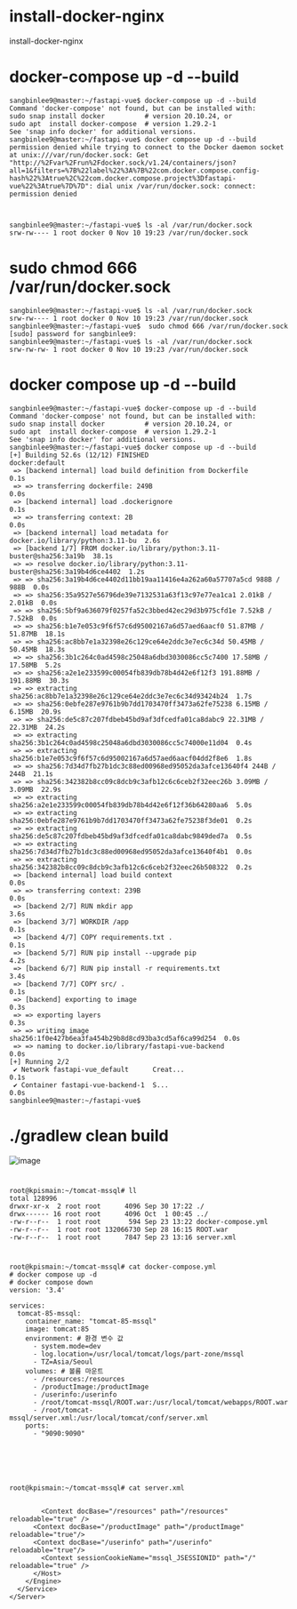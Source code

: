 # install-docker-nginx
install-docker-nginx


#  docker-compose up -d --build


    
    sangbinlee9@master:~/fastapi-vue$ docker-compose up -d --build
    Command 'docker-compose' not found, but can be installed with:
    sudo snap install docker          # version 20.10.24, or
    sudo apt  install docker-compose  # version 1.29.2-1
    See 'snap info docker' for additional versions.
    sangbinlee9@master:~/fastapi-vue$ docker compose up -d --build
    permission denied while trying to connect to the Docker daemon socket at unix:///var/run/docker.sock: Get "http://%2Fvar%2Frun%2Fdocker.sock/v1.24/containers/json?all=1&filters=%7B%22label%22%3A%7B%22com.docker.compose.config-hash%22%3Atrue%2C%22com.docker.compose.project%3Dfastapi-vue%22%3Atrue%7D%7D": dial unix /var/run/docker.sock: connect: permission denied
    

    
    sangbinlee9@master:~/fastapi-vue$ ls -al /var/run/docker.sock
    srw-rw---- 1 root docker 0 Nov 10 19:23 /var/run/docker.sock





# sudo chmod 666 /var/run/docker.sock

    
    sangbinlee9@master:~/fastapi-vue$ ls -al /var/run/docker.sock
    srw-rw---- 1 root docker 0 Nov 10 19:23 /var/run/docker.sock
    sangbinlee9@master:~/fastapi-vue$  sudo chmod 666 /var/run/docker.sock
    [sudo] password for sangbinlee9:
    sangbinlee9@master:~/fastapi-vue$ ls -al /var/run/docker.sock
    srw-rw-rw- 1 root docker 0 Nov 10 19:23 /var/run/docker.sock




#  docker compose up -d --build


    
    
    sangbinlee9@master:~/fastapi-vue$ docker-compose up -d --build
    Command 'docker-compose' not found, but can be installed with:
    sudo snap install docker          # version 20.10.24, or
    sudo apt  install docker-compose  # version 1.29.2-1
    See 'snap info docker' for additional versions.
    sangbinlee9@master:~/fastapi-vue$ docker compose up -d --build
    [+] Building 52.6s (12/12) FINISHED                              docker:default
     => [backend internal] load build definition from Dockerfile               0.1s
     => => transferring dockerfile: 249B                                       0.0s
     => [backend internal] load .dockerignore                                  0.1s
     => => transferring context: 2B                                            0.0s
     => [backend internal] load metadata for docker.io/library/python:3.11-bu  2.6s
     => [backend 1/7] FROM docker.io/library/python:3.11-buster@sha256:3a19b  38.1s
     => => resolve docker.io/library/python:3.11-buster@sha256:3a19b4d6ce4402  1.2s
     => => sha256:3a19b4d6ce4402d11bb19aa11416e4a262a60a57707a5cd 988B / 988B  0.0s
     => => sha256:35a9527e56796de39e7132531a63f13c97e77ea1ca1 2.01kB / 2.01kB  0.0s
     => => sha256:5bf9a636079f0257fa52c3bbed42ec29d3b975cfd1e 7.52kB / 7.52kB  0.0s
     => => sha256:b1e7e053c9f6f57c6d95002167a6d57aed6aacf0 51.87MB / 51.87MB  18.1s
     => => sha256:ac8bb7e1a32398e26c129ce64e2ddc3e7ec6c34d 50.45MB / 50.45MB  18.3s
     => => sha256:3b1c264c0ad4598c25048a6dbd3030086cc5c7400 17.58MB / 17.58MB  5.2s
     => => sha256:a2e1e233599c00054fb839db78b4d42e6f12f3 191.88MB / 191.88MB  30.3s
     => => extracting sha256:ac8bb7e1a32398e26c129ce64e2ddc3e7ec6c34d93424b24  1.7s
     => => sha256:0ebfe287e9761b9b7dd1703470ff3473a62fe75238 6.15MB / 6.15MB  20.9s
     => => sha256:de5c87c207fdbeb45bd9af3dfcedfa01ca8dabc9 22.31MB / 22.31MB  24.2s
     => => extracting sha256:3b1c264c0ad4598c25048a6dbd3030086cc5c74000e11d04  0.4s
     => => extracting sha256:b1e7e053c9f6f57c6d95002167a6d57aed6aacf04dd2f8e6  1.8s
     => => sha256:7d34d7fb27b1dc3c88ed00968ed95052da3afce13640f4 244B / 244B  21.1s
     => => sha256:342382b8cc09c8dcb9c3afb12c6c6ceb2f32eec26b 3.09MB / 3.09MB  22.9s
     => => extracting sha256:a2e1e233599c00054fb839db78b4d42e6f12f36b64280aa6  5.0s
     => => extracting sha256:0ebfe287e9761b9b7dd1703470ff3473a62fe75238f3de01  0.2s
     => => extracting sha256:de5c87c207fdbeb45bd9af3dfcedfa01ca8dabc9849ded7a  0.5s
     => => extracting sha256:7d34d7fb27b1dc3c88ed00968ed95052da3afce13640f4b1  0.0s
     => => extracting sha256:342382b8cc09c8dcb9c3afb12c6c6ceb2f32eec26b508322  0.2s
     => [backend internal] load build context                                  0.0s
     => => transferring context: 239B                                          0.0s
     => [backend 2/7] RUN mkdir app                                            3.6s
     => [backend 3/7] WORKDIR /app                                             0.1s
     => [backend 4/7] COPY requirements.txt .                                  0.1s
     => [backend 5/7] RUN pip install --upgrade pip                            4.2s
     => [backend 6/7] RUN pip install -r requirements.txt                      3.4s
     => [backend 7/7] COPY src/ .                                              0.1s
     => [backend] exporting to image                                           0.3s
     => => exporting layers                                                    0.3s
     => => writing image sha256:1f0e427b6ea3fa454b29b8d8cd93ba3cd5af6ca99d254  0.0s
     => => naming to docker.io/library/fastapi-vue-backend                     0.0s
    [+] Running 2/2
     ✔ Network fastapi-vue_default      Creat...                               0.1s
     ✔ Container fastapi-vue-backend-1  S...                                   0.0s
    sangbinlee9@master:~/fastapi-vue$







# 
# 
# 
# 
# 
# 
# 
# 
# 
# 
# 
# 
# 
# 
# 
# 
# 
# 
# 
# 
# 
# 
# 
# 
# 
# 
# 
# 
# 
# 
# 
# 
# 
# 
# 
# 
# ./gradlew clean build


![image](https://github.com/sangbinlee/install-docker-nginx/assets/4024414/384490b2-8715-4e75-9db5-451795ab5669)















# 



    
    root@kpismain:~/tomcat-mssql# ll
    total 128996
    drwxr-xr-x  2 root root      4096 Sep 30 17:22 ./
    drwx------ 16 root root      4096 Oct  1 00:45 ../
    -rw-r--r--  1 root root       594 Sep 23 13:22 docker-compose.yml
    -rw-r--r--  1 root root 132066730 Sep 28 16:15 ROOT.war
    -rw-r--r--  1 root root      7847 Sep 23 13:16 server.xml
    








# 
    root@kpismain:~/tomcat-mssql# cat docker-compose.yml
    # docker compose up -d
    # docker compose down
    version: '3.4'
    
    services:
      tomcat-85-mssql:
        container_name: "tomcat-85-mssql"
        image: tomcat:85
        environment: # 환경 변수 값
          - system.mode=dev
          - log.location=/usr/local/tomcat/logs/part-zone/mssql
          - TZ=Asia/Seoul
        volumes: # 볼륨 마운트
          - /resources:/resources
          - /productImage:/productImage
          - /userinfo:/userinfo
          - /root/tomcat-mssql/ROOT.war:/usr/local/tomcat/webapps/ROOT.war
          - /root/tomcat-mssql/server.xml:/usr/local/tomcat/conf/server.xml
        ports:
          - "9090:9090"




    
          
    root@kpismain:~/tomcat-mssql# cat server.xml
    
    
            <Context docBase="/resources" path="/resources" reloadable="true" />
          <Context docBase="/productImage" path="/productImage" reloadable="true"/>
          <Context docBase="/userinfo" path="/userinfo" reloadable="true"/>
            <Context sessionCookieName="mssql_JSESSIONID" path="/" reloadable="true" />
          </Host>
        </Engine>
      </Service>
    </Server>
